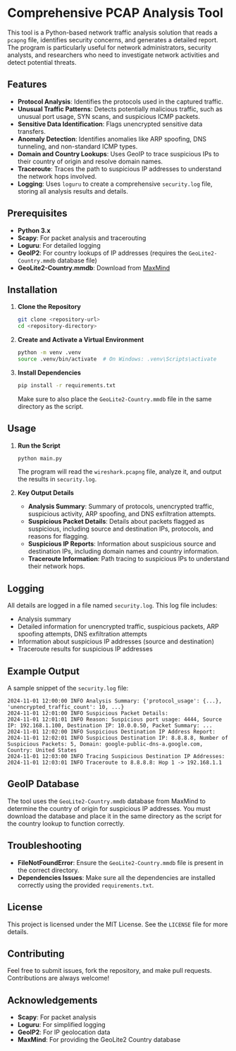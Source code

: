 # Comprehensive PCAP Analysis Tool

This tool is a Python-based network traffic analysis solution that reads a `pcapng` file, identifies security concerns, and generates a detailed report. The program is particularly useful for network administrators, security analysts, and researchers who need to investigate network activities and detect potential threats.

## Features

- **Protocol Analysis**: Identifies the protocols used in the captured traffic.
- **Unusual Traffic Patterns**: Detects potentially malicious traffic, such as unusual port usage, SYN scans, and suspicious ICMP packets.
- **Sensitive Data Identification**: Flags unencrypted sensitive data transfers.
- **Anomaly Detection**: Identifies anomalies like ARP spoofing, DNS tunneling, and non-standard ICMP types.
- **Domain and Country Lookups**: Uses GeoIP to trace suspicious IPs to their country of origin and resolve domain names.
- **Traceroute**: Traces the path to suspicious IP addresses to understand the network hops involved.
- **Logging**: Uses `loguru` to create a comprehensive `security.log` file, storing all analysis results and details.

## Prerequisites

- **Python 3.x**
- **Scapy**: For packet analysis and tracerouting
- **Loguru**: For detailed logging
- **GeoIP2**: For country lookups of IP addresses (requires the `GeoLite2-Country.mmdb` database file)
- **GeoLite2-Country.mmdb**: Download from [MaxMind](https://dev.maxmind.com/geoip/geolite2-free-geolocation-data)

## Installation

1. **Clone the Repository**
   ```sh
   git clone <repository-url>
   cd <repository-directory>
   ```

2. **Create and Activate a Virtual Environment**
   ```sh
   python -m venv .venv
   source .venv/bin/activate  # On Windows: .venv\Scripts\activate
   ```

3. **Install Dependencies**
   ```sh
   pip install -r requirements.txt
   ```

   Make sure to also place the `GeoLite2-Country.mmdb` file in the same directory as the script.

## Usage

1. **Run the Script**
   ```sh
   python main.py
   ```

   The program will read the `wireshark.pcapng` file, analyze it, and output the results in `security.log`.

2. **Key Output Details**
   - **Analysis Summary**: Summary of protocols, unencrypted traffic, suspicious activity, ARP spoofing, and DNS exfiltration attempts.
   - **Suspicious Packet Details**: Details about packets flagged as suspicious, including source and destination IPs, protocols, and reasons for flagging.
   - **Suspicious IP Reports**: Information about suspicious source and destination IPs, including domain names and country information.
   - **Traceroute Information**: Path tracing to suspicious IPs to understand their network hops.

## Logging

All details are logged in a file named `security.log`. This log file includes:
- Analysis summary
- Detailed information for unencrypted traffic, suspicious packets, ARP spoofing attempts, DNS exfiltration attempts
- Information about suspicious IP addresses (source and destination)
- Traceroute results for suspicious IP addresses

## Example Output

A sample snippet of the `security.log` file:
```
2024-11-01 12:00:00 INFO Analysis Summary: {'protocol_usage': {...}, 'unencrypted_traffic_count': 10, ...}
2024-11-01 12:01:00 INFO Suspicious Packet Details:
2024-11-01 12:01:01 INFO Reason: Suspicious port usage: 4444, Source IP: 192.168.1.100, Destination IP: 10.0.0.50, Packet Summary: ...
2024-11-01 12:02:00 INFO Suspicious Destination IP Address Report:
2024-11-01 12:02:01 INFO Suspicious Destination IP: 8.8.8.8, Number of Suspicious Packets: 5, Domain: google-public-dns-a.google.com, Country: United States
2024-11-01 12:03:00 INFO Tracing Suspicious Destination IP Addresses:
2024-11-01 12:03:01 INFO Traceroute to 8.8.8.8: Hop 1 -> 192.168.1.1
```

## GeoIP Database

The tool uses the `GeoLite2-Country.mmdb` database from MaxMind to determine the country of origin for suspicious IP addresses. You must download the database and place it in the same directory as the script for the country lookup to function correctly.

## Troubleshooting

- **FileNotFoundError**: Ensure the `GeoLite2-Country.mmdb` file is present in the correct directory.
- **Dependencies Issues**: Make sure all the dependencies are installed correctly using the provided `requirements.txt`.

## License

This project is licensed under the MIT License. See the `LICENSE` file for more details.

## Contributing

Feel free to submit issues, fork the repository, and make pull requests. Contributions are always welcome!

## Acknowledgements

- **Scapy**: For packet analysis
- **Loguru**: For simplified logging
- **GeoIP2**: For IP geolocation data
- **MaxMind**: For providing the GeoLite2 Country database

